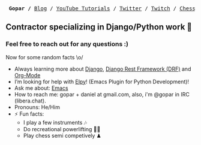 <p><pre align="center"> <strong>Gopar /</strong> <a href="https://www.pygopar.com/">Blog</a> / <a href="https://www.youtube.com/channel/UCCRdRbI93UGW0AZttVH3SbA/playlists">YouTube Tutorials</a> / <a href="https://twitter.com/pygopar">Twitter</a> / <a href="https://www.twitch.tv/gopar">Twitch</a> / <a href="https://www.chess.com/member/goparman">Chess.com</a></pre></p>

<h2>Contractor specializing in Django/Python work 🐍 </h2>
<h3>Feel free to reach out for any questions :)</h3>

Now for some random facts \o/
- Always learning more about [Django](https://www.djangoproject.com/), [Django Rest Framework (DRF)](https://www.django-rest-framework.org/) and [Org-Mode](https://orgmode.org/)
- I’m looking for help with [Elpy](https://github.com/jorgenschaefer/elpy/)! (Emacs Plugin for Python Development)!
- Ask me about: [Emacs](https://www.gnu.org/software/emacs/)
- How to reach me: gopar + daniel at gmail.com, also, i'm @gopar in IRC (libera.chat). 
- Pronouns: He/Him
- ⚡ Fun facts: 
  - I play a few instruments 🎶
  - Do recreational powerlifting 🏋️‍♂️
  - Play chess semi competively ♟
